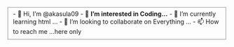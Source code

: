 <fieldset>
- 👋 Hi, I’m @akasula09
- 👀 <b>I’m interested in Coding...</b>
- 🌱 I’m currently learning html ...
- 💞️ I’m looking to collaborate on Everything ...
- 📫 How to reach me ...here only
  </fieldset>

<!---
akasula09/akasula09 is a ✨ special ✨ repository because its `README.md` (this file) appears on your GitHub profile.
You can click the Preview link to take a look at your changes.
--->
